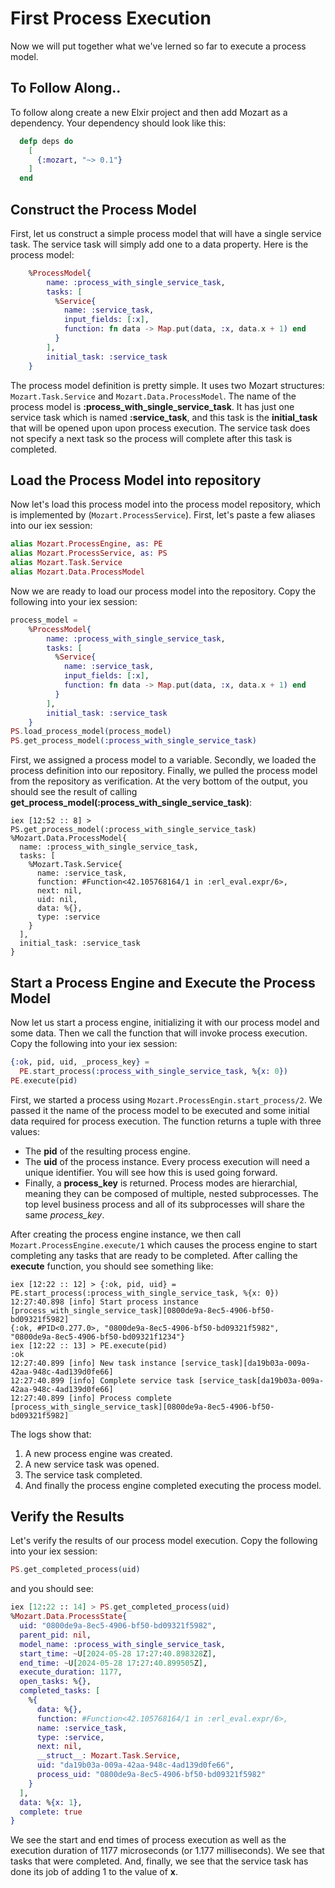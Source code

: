 # First Process Execution

Now we will put together what we've lerned so far to execute a process model. 

## To Follow Along..

To follow along create a new Elxir project and then add Mozart as a dependency. Your dependency should look like this:

```elixir
  defp deps do
    [
      {:mozart, "~> 0.1"}
    ]
  end
```

## Construct the Process Model

First, let us construct a simple process model that will have a single service task. The service task will simply add one to a data property. Here is the process model:

```elixir
    %ProcessModel{
        name: :process_with_single_service_task,
        tasks: [
          %Service{
            name: :service_task,
            input_fields: [:x],
            function: fn data -> Map.put(data, :x, data.x + 1) end
          }
        ],
        initial_task: :service_task
    }
```

The process model definition is pretty simple. It uses two Mozart structures: `Mozart.Task.Service` and `Mozart.Data.ProcessModel`. The name of the process model is **:process_with_single_service_task**. It has just one service task which is named **:service_task**, and this task is the **initial_task** that will be opened upon upon process execution. The service task does not specify a next task so the process will complete after this task is completed.

## Load the Process Model into repository

Now let's load this process model into the process model repository, which is implemented by (`Mozart.ProcessService`). First, let's paste a few aliases into our iex session:

```elixir
alias Mozart.ProcessEngine, as: PE
alias Mozart.ProcessService, as: PS
alias Mozart.Task.Service
alias Mozart.Data.ProcessModel

```

Now we are ready to load our process model into the repository. Copy the following into your iex session:

```elixir
process_model = 
    %ProcessModel{
        name: :process_with_single_service_task,
        tasks: [
          %Service{
            name: :service_task,
            input_fields: [:x],
            function: fn data -> Map.put(data, :x, data.x + 1) end
          }
        ],
        initial_task: :service_task
    }
PS.load_process_model(process_model)
PS.get_process_model(:process_with_single_service_task)

```

First, we assigned a process model to a variable.
Secondly, we loaded the process definition into our repository.
Finally, we pulled the process model from the repository as verification. At the very bottom of the output, you should see the result of calling **get_process_model(:process_with_single_service_task)**:


```
iex [12:52 :: 8] > PS.get_process_model(:process_with_single_service_task)
%Mozart.Data.ProcessModel{
  name: :process_with_single_service_task,
  tasks: [
    %Mozart.Task.Service{
      name: :service_task,
      function: #Function<42.105768164/1 in :erl_eval.expr/6>,
      next: nil,
      uid: nil,
      data: %{},
      type: :service
    }
  ],
  initial_task: :service_task
}
```

## Start a Process Engine and Execute the Process Model

Now let us start a process engine, initializing it with our process model and some data. Then we call the function that will invoke process execution. Copy the following into your iex session:

```elixir
{:ok, pid, uid, _process_key} = 
  PE.start_process(:process_with_single_service_task, %{x: 0})
PE.execute(pid)

```

First, we started a process using `Mozart.ProcessEngin.start_process/2`. We passed it the name of the process model to be executed and some initial data required for process execution. The function returns a tuple with three values: 

* The **pid** of the resulting process engine.
* The **uid** of the process instance. Every process execution will need a unique identifier. You will see how this is used going forward.
* Finally, a **process_key** is returned. Process modes are hierarchial, meaning they can be composed of multiple, nested subprocesses. The top level business process and all of its subprocesses will share the same *process_key*.

After creating the process engine instance, we then call `Mozart.ProcessEngine.execute/1` which causes the process engine to start completing any tasks that are ready to be completed. After calling the **execute** function, you should see something like:

```
iex [12:22 :: 12] > {:ok, pid, uid} = PE.start_process(:process_with_single_service_task, %{x: 0})
12:27:40.898 [info] Start process instance [process_with_single_service_task][0800de9a-8ec5-4906-bf50-bd09321f5982]
{:ok, #PID<0.277.0>, "0800de9a-8ec5-4906-bf50-bd09321f5982", "0800de9a-8ec5-4906-bf50-bd09321f1234"}
iex [12:22 :: 13] > PE.execute(pid)
:ok
12:27:40.899 [info] New task instance [service_task][da19b03a-009a-42aa-948c-4ad139d0fe66]
12:27:40.899 [info] Complete service task [service_task[da19b03a-009a-42aa-948c-4ad139d0fe66]
12:27:40.899 [info] Process complete [process_with_single_service_task][0800de9a-8ec5-4906-bf50-bd09321f5982]
```

The logs show that:

1. A new process engine was created.
1. A new service task was opened.
1. The service task completed.
1. And finally the process engine completed executing the process model.

## Verify the Results

Let's verify the results of our process model execution. Copy the following into your iex session:

```elixir
PS.get_completed_process(uid)

```

and you should see:

```elixir
iex [12:22 :: 14] > PS.get_completed_process(uid)
%Mozart.Data.ProcessState{
  uid: "0800de9a-8ec5-4906-bf50-bd09321f5982",
  parent_pid: nil,
  model_name: :process_with_single_service_task,
  start_time: ~U[2024-05-28 17:27:40.898328Z],
  end_time: ~U[2024-05-28 17:27:40.899505Z],
  execute_duration: 1177,
  open_tasks: %{},
  completed_tasks: [
    %{
      data: %{},
      function: #Function<42.105768164/1 in :erl_eval.expr/6>,
      name: :service_task,
      type: :service,
      next: nil,
      __struct__: Mozart.Task.Service,
      uid: "da19b03a-009a-42aa-948c-4ad139d0fe66",
      process_uid: "0800de9a-8ec5-4906-bf50-bd09321f5982"
    }
  ],
  data: %{x: 1},
  complete: true
}
```

We see the start and end times of process execution as well as the execution duration of 1177 microseconds (or 1.177 milliseconds). We see that tasks that were completed. And, finally, we see that the service task has done its job of adding 1 to the value of **x**.

